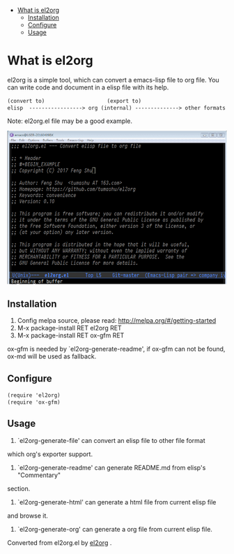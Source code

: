 - [What is el2org](#org307cd02)
  - [Installation](#org8450b35)
  - [Configure](#orga01c335)
  - [Usage](#orgda8882e)


<a id="org307cd02"></a>

# What is el2org

el2org is a simple tool, which can convert a emacs-lisp file to org file. You can write code and document in a elisp file with its help.

    (convert to)                    (export to)
    elisp  -----------------> org (internal) --------------> other formats

Note: el2org.el file may be a good example.

![img](./snapshots/el2org.gif)


<a id="org8450b35"></a>

## Installation

1.  Config melpa source, please read: <http://melpa.org/#/getting-started>
2.  M-x package-install RET el2org RET
3.  M-x package-install RET ox-gfm RET

ox-gfm is needed by \`el2org-generate-readme', if ox-gfm can not be found, ox-md will be used as fallback.


<a id="orga01c335"></a>

## Configure

    (require 'el2org)
    (require 'ox-gfm)


<a id="orgda8882e"></a>

## Usage

1.  \`el2org-generate-file' can convert an elisp file to other file format

which org's exporter support.

1.  \`el2org-generate-readme' can generate README.md from elisp's "Commentary"

section.

1.  \`el2org-generate-html' can generate a html file from current elisp file

and browse it.

1.  \`el2org-generate-org' can generate a org file from current elisp file.


Converted from el2org.el by [el2org](https://github.com/tumashu/el2org) .